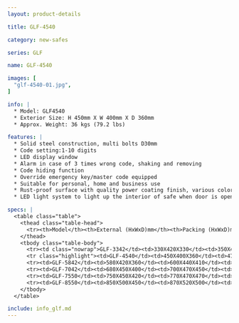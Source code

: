 ```yaml
---
layout: product-details

title: GLF-4540

category: new-safes

series: GLF

name: GLF-4540

images: [
  "glf-4540-01.jpg",
]

info: |
  * Model: GLF4540
  * Exterior Size: H 450mm X W 400mm X D 360mm
  * Approx. Weight: 36 kgs (79.2 lbs)

features: |
  * Solid steel construction, multi bolts D30mm
  * Code setting:1-10 digits
  * LED display window
  * Alarm in case of 3 times wrong code, shaking and removing
  * Code hiding function
  * Override emergency key/master code equipped
  * Suitable for personal, home and business use
  * Rust-proof surface with quality power coating finish, various colors available
  * LED light system to light up the interior of safe when door is open

specs: |
  <table class="table">
    <thead class="table-head">
      <tr><th>Model</th><th>External (HxWxD)mm</th><th>Packing (HxWxD)mm</th><th>Weight (kg)</th><th>Door (mm)</th><th>Body (mm)</th><th>20’FCL (pcs)</th></tr>
    </thead>
    <tbody class="table-body">
      <tr><td class="nowrap">GLF-3342</td><td>330X420X330</td><td>350X420X380</td><td>36</td><td>10</td><td>4</td><td>480</td></tr>
      <tr class="highlight"><td>GLF-4540</td><td>450X400X360</td><td>470X420X410</td><td>46</td><td>10</td><td>4</td><td>380</td></tr>
      <tr><td>GLF-5842</td><td>580X420X360</td><td>600X440X410</td><td>74</td><td>10</td><td>6</td><td>240</td></tr>
      <tr><td>GLF-7042</td><td>680X450X400</td><td>700X470X450</td><td>98</td><td>10</td><td>6</td><td>200</td></tr>
      <tr><td>GLF-7550</td><td>750X450X420</td><td>770X470X470</td><td>108</td><td>10</td><td>6</td><td>175</td></tr>
      <tr><td>GLF-8550</td><td>850X500X450</td><td>870X520X500</td><td>133</td><td>10</td><td>6</td><td>130</td></tr>
    </tbody>
  </table>

include: info_glf.md
---
```

